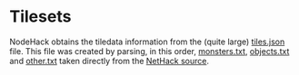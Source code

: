# Tilesets 

NodeHack obtains the tiledata information from the (quite large) [tiles.json](./tiles.json) file. This file was created by parsing, in this order, [monsters.txt](./nethack/monsters.txt), [objects.txt](./nethack/objects.txt) and [other.txt](./nethack/other.txt) taken directly from the [NetHack source](https://github.com/NetHack/NetHack/tree/NetHack-3.6.2-beta01/win/share).

